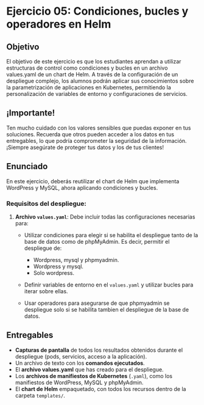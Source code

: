 # **Ejercicio 05: Condiciones, bucles y operadores en Helm**

## Objetivo

El objetivo de este ejercicio es que los estudiantes aprendan a utilizar estructuras de control como condiciones y bucles en un archivo values.yaml de un chart de Helm. A través de la configuración de un despliegue complejo, los alumnos podrán aplicar sus conocimientos sobre la parametrización de aplicaciones en Kubernetes, permitiendo la personalización de variables de entorno y configuraciones de servicios.

## ¡Importante!

Ten mucho cuidado con los valores sensibles que puedas exponer en tus soluciones. Recuerda que otros pueden acceder a los datos en tus entregables, lo que podría comprometer la seguridad de la información. ¡Siempre asegúrate de proteger tus datos y los de tus clientes!

## Enunciado

En este ejercicio, deberás reutilizar el chart de Helm que implementa WordPress y MySQL, ahora aplicando condiciones y bucles.

### Requisitos del despliegue:

1. **Archivo `values.yaml`**: Debe incluir todas las configuraciones necesarias para:

    - Utilizar condiciones para elegir si se habilita el despliegue tanto de la base de datos como de phpMyAdmin. Es decir, permitir el despliegue de: 
        - Wordpress, mysql y phpmyadmin.
        - Wordpress y mysql.
        - Solo wordpress.

    - Definir variables de entorno en el `values.yaml` y utilizar bucles para iterar sobre ellas.

    - Usar operadores para asegurarse de que phpmyadmin se despliegue solo si se habilita tambien el despliegue de la base de datos.

## Entregables

- **Capturas de pantalla** de todos los resultados obtenidos durante el despliegue (pods, servicios, acceso a la aplicación).
- Un archivo de texto con los **comandos ejecutados**.
- El **archivo values.yaml** que has creado para el despliegue.
- Los **archivos de manifiestos de Kubernetes** (`.yaml`), como los manifiestos de WordPress, MySQL y phpMyAdmin.
- El **chart de Helm** empaquetado, con todos los recursos dentro de la carpeta `templates/`.